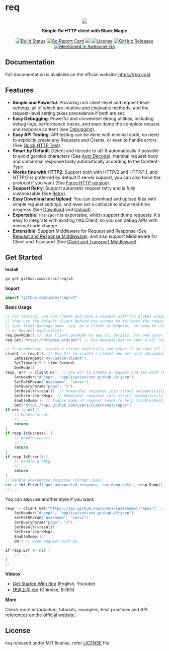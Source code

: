 # req

<p align="center">
    <p align="center"><img src="https://req.cool/images/req.png"></p>
    <p align="center"><strong>Simple Go HTTP client with Black Magic</strong></p>
    <p align="center">
        <a href="https://github.com/imroc/req/actions/workflows/ci.yml?query=branch%3Amaster"><img src="https://github.com/imroc/req/actions/workflows/ci.yml/badge.svg" alt="Build Status"></a>
        <a href="https://goreportcard.com/report/github.com/imroc/req/v3"><img src="https://goreportcard.com/badge/github.com/imroc/req/v3" alt="Go Report Card"></a>
        <a href="https://pkg.go.dev/github.com/imroc/req/v3"><img src="https://pkg.go.dev/badge/github.com/imroc/req/v3.svg"></a>
        <a href="LICENSE"><img src="https://img.shields.io/github/license/imroc/req.svg" alt="License"></a>
        <a href="https://github.com/imroc/req/releases"><img src="https://img.shields.io/github/v/release/imroc/req?display_name=tag&sort=semver" alt="GitHub Releases"></a>
        <a href="https://github.com/avelino/awesome-go"><img src="https://awesome.re/mentioned-badge.svg" alt="Mentioned in Awesome Go"></a>
    </p> 
</p>

## Documentation

Full documentation is available on the official website: https://req.cool.

## <a name="Features">Features</a>

* **Simple and Powerful**: Providing rich client-level and request-level settings, all of which are intuitive and chainable methods, and the request-level setting takes precedence if both are set.
* **Easy Debugging**: Powerful and convenient debug utilities, including debug logs, performance traces, and even dump the complete request and response content (see [Debugging](https://req.cool/docs/tutorial/debugging/)).
* **Easy API Testing**: API testing can be done with minimal code, no need to explicitly create any Requests and Clients, or even to handle errors (See [Quick HTTP Test](https://req.cool/docs/tutorial/quick-test/))
* **Smart by Default**: Detect and decode to utf-8 automatically if possible to avoid garbled characters (See [Auto Decode](https://req.cool/docs/tutorial/auto-decode/)), marshal request body and unmarshal response body automatically according to the Content-Type.
* **Works fine with HTTP2**: Support both with HTTP/2 and HTTP/1.1, and HTTP/2 is preferred by default if server support, you can also force the protocol if you want (See [Force HTTP version](https://req.cool/docs/tutorial/force-http-version/)).
* **Support Retry**: Support automatic request retry and is fully customizable (See [Retry](https://req.cool/docs/tutorial/retry/)).
* **Easy Download and Upload**: You can download and upload files with simple request settings, and even set a callback to show real-time progress (See [Download](https://req.cool/docs/tutorial/download/) and [Upload](https://req.cool/docs/tutorial/upload/)).
* **Exportable**: `Transport` is exportable, which support dump requests, it's easy to integrate with existing http.Client, so you can debug APIs with minimal code change.
* **Extensible**: Support Middleware for Request and Response (See [Request and Response Middleware](https://req.cool/docs/tutorial/middleware-for-request-and-response/)), and also support Middleware for Client and Transport (See [Client and Transport Middleware](https://req.cool/docs/tutorial/middleware-for-client-and-transport/)).

## <a name="Get-Started">Get Started</a>

**Install**

``` sh
go get github.com/imroc/req/v3
```

**Import**

```go
import "github.com/imroc/req/v3"
```

**Basic Usage**

```go
// For testing, you can create and send a request with the global wrapper methods
// that use the default client behind the scenes to initiate the request (you can
// just treat package name `req` as a Client or Request, no need to create any client
// or Request explicitly).
req.DevMode() //  Use Client.DevMode to see all details, try and surprise :)
req.Get("https://httpbin.org/get") // Use Request.Get to send a GET request.

// In production, create a client explicitly and reuse it to send all requests
client := req.C(). // Use C() to create a client and set with chainable client settings.
    SetUserAgent("my-custom-client").
    SetTimeout(5 * time.Second).
    DevMode()
resp, err := client.R(). // Use R() to create a request and set with chainable request settings.
    SetHeader("Accept", "application/vnd.github.v3+json").
    SetPathParam("username", "imroc").
    SetQueryParam("page", "1").
    SetResult(&result). // Unmarshal response into struct automatically if status code >= 200 and <= 299.
    SetError(&errMsg). // Unmarshal response into struct automatically if status code >= 400.
    EnableDump(). // Enable dump at request level to help troubleshoot, log content only when an unexpected exception occurs.
    Get("https://api.github.com/users/{username}/repos")
if err != nil {
    // Handle error.
    // ...
    return
}
if resp.IsSuccess() {
    // Handle result.
    // ...
    return
}
if resp.IsError() {
    // Handle errMsg.	
    // ...
    return
}
// Handle unexpected response (corner case).
err = fmt.Errorf("got unexpected response, raw dump:\n%s", resp.Dump())
// ...
```

You can also use another style if you want:

```go
resp := client.Get("https://api.github.com/users/{username}/repos"). // Create a GET request with specified URL.
    SetHeader("Accept", "application/vnd.github.v3+json").
    SetPathParam("username", "imroc").
    SetQueryParam("page", "1").
    SetResult(&result).
    SetError(&errMsg).
    EnableDump().
    Do() // Send request with Do.

if resp.Err != nil {
    // ...
}
// ...
```

**Videos**

* [Get Started With Req](https://www.youtube.com/watch?v=k47i0CKBVrA) (English, Youtube)
* [快速上手 req](https://www.bilibili.com/video/BV1Xq4y1b7UR) (Chinese, BiliBili)

**More**

Check more introduction, tutorials, examples, best practices and API references on the [official website](https://req.cool/).

## <a name="License">License</a>

`Req` released under MIT license, refer [LICENSE](LICENSE) file.
